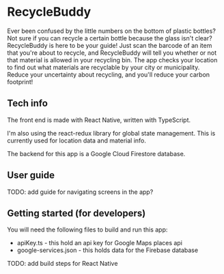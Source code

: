 # RecycleBuddy
Ever been confused by the little numbers on the bottom of plastic bottles? Not sure if you can recycle a certain bottle because the glass isn't clear? RecycleBuddy is here to be your guide! Just scan the barcode of an item that you're about to recycle, and RecycleBuddy will tell you whether or not that material is allowed in your recycling bin. The app checks your location to find out what materials are recyclable by your city or municipality. Reduce your uncertainty about recycling, and you'll reduce your carbon footprint!

## Tech info
The front end is made with React Native, written with TypeScript.

I'm also using the react-redux library for global state management. This is currently used for location data and material info.

The backend for this app is a Google Cloud Firestore database.

## User guide
TODO: add guide for navigating screens in the app?

## Getting started (for developers)
You will need the following files to build and run this app:
- apiKey.ts - this hold an api key for Google Maps places api
- google-services.json - this holds data for the Firebase database

TODO: add build steps for React Native



